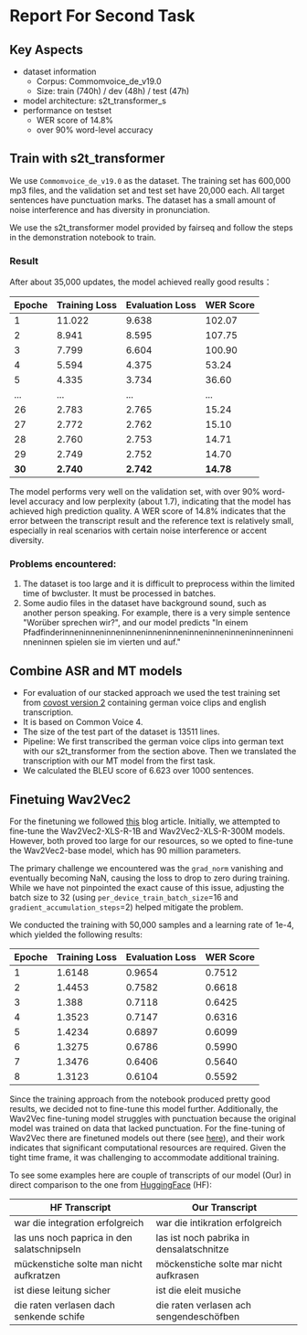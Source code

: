 # Report For Second Task
## Key Aspects
* dataset information 
  * Corpus: Commomvoice_de_v19.0
  * Size: train (740h) / dev (48h) / test (47h) 
* model architecture: s2t_transformer_s
* performance on testset
  * WER score of 14.8% 
  * over 90% word-level accuracy 

## Train with s2t_transformer

We use `Commomvoice_de_v19.0` as the dataset. The training set has 600,000 mp3 files, and the validation set and test set have 20,000 each. All target sentences have punctuation marks. The dataset has a small amount of noise interference and has diversity in pronunciation.

We use the s2t_transformer model provided by fairseq and follow the steps in the demonstration notebook to train.

### Result
After about 35,000 updates, the model achieved really good results：

| Epoche | Training Loss | Evaluation Loss | WER Score |
|--------|--------------|----------------|-----------|
|   1    |   11.022      |   9.638       |   102.07    |
|   2    |   8.941       |   8.595       |   107.75    |
|   3    |   7.799       |   6.604       |   100.90    |
|   4    |   5.594       |   4.375       |   53.24     |
|   5    |   4.335       |   3.734       |   36.60     |
|  ...  |  ...  |  ...  |  ...  |
|   26    |   2.783       |   2.765       |   15.24    |
|   27    |   2.772       |   2.762       |   15.10    |
|   28    |   2.760       |   2.753       |   14.71    |
|   29    |   2.749       |   2.752       |   14.70    |
|   **30**    |   **2.740**      |   **2.742**       |   **14.78**    |

The model performs very well on the validation set, with over 90% word-level accuracy and low perplexity (about 1.7), indicating that the model has achieved high prediction quality. A WER score of 14.8% indicates that the error between the transcript result and the reference text is relatively small, especially in real scenarios with certain noise interference or accent diversity.

### Problems encountered:
1. The dataset is too large and it is difficult to preprocess within the limited time of bwcluster. It must be processed in batches.
2. Some audio files in the dataset have background sound, such as another person speaking. For example, there is a very simple sentence "Worüber sprechen wir?", and our model predicts "In einem Pfadfinderinneninneninneninneninneninneninneninneninneninneninneninneninnen spielen sie im vierten und auf."

## Combine ASR and MT models
* For evaluation of our stacked approach we used the test training set from [covost version 2](https://github.com/facebookresearch/covost)  containing german voice clips and english transcription.
* It is based on Common Voice 4.
* The size of the test part of the dataset is 13511 lines.
* Pipeline: We first transcribed the german voice clips into german text with our s2t_transformer from the section above. Then we translated the transcription with our MT model from the first task.
* We calculated the BLEU score of 6.623 over 1000 sentences.

## Finetuing Wav2Vec2
For the finetuning we followed [this](https://huggingface.co/blog/fine-tune-wav2vec2-english) blog article.  Initially, we attempted to fine-tune the Wav2Vec2-XLS-R-1B and Wav2Vec2-XLS-R-300M models. However, both proved too large for our resources, so we opted to fine-tune the Wav2Vec2-base model, which has 90 million parameters.

The primary challenge we encountered was the `grad_norm` vanishing and eventually becoming NaN, causing the loss to drop to zero during training. While we have not pinpointed the exact cause of this issue, adjusting the batch size to 32 (using `per_device_train_batch_size`=16 and `gradient_accumulation_steps`=2) helped mitigate the problem.

We conducted the training with 50,000 samples and a learning rate of 1e-4, which yielded the following results:

| Epoche | Training Loss | Evaluation Loss | WER Score |
|--------|---------------|-----------------|-----------|
| 1      | 1.6148        | 0.9654         | 0.7512    |
| 2      | 1.4453        | 0.7582         | 0.6618    |
| 3      | 1.388         | 0.7118         | 0.6425    |
| 4      | 1.3523        | 0.7147         | 0.6316    |
| 5      | 1.4234        | 0.6897         | 0.6099    |
| 6      | 1.3275        | 0.6786         | 0.5990    |
| 7      | 1.3476        | 0.6406         | 0.5640    |
| 8      | 1.3123        | 0.6104         | 0.5592    |

Since the training approach from the notebook produced pretty good results, we decided not to fine-tune this model further. Additionally, the Wav2Vec fine-tuning model struggles with punctuation because the original model was trained on data that lacked punctuation. For the fine-tuning of Wav2Vec there are finetuned models out there (see [here](https://huggingface.co/oliverguhr/wav2vec2-base-german-cv9)), and their work indicates that significant computational resources are required. Given the tight time frame, it was challenging to accommodate additional training.

To see some examples here are couple of transcripts of our model (Our) in direct comparison to the one from [HuggingFace](https://huggingface.co/oliverguhr/wav2vec2-base-german-cv9) (HF):

| HF Transcript                              | Our Transcript                                 |
|------------------------------------------|--------------------------------------|
| war die integration erfolgreich          | war die intikration erfolgreich      |
| las uns noch paprica in den salatschnipseln | las ist noch pabrika in densalatschnitze |
| mückenstiche solte man nicht aufkratzen  | möckenstiche solte mar nicht aufkrasen |
| ist diese leitung sicher                 | ist die eleit musiche                |
| die raten verlasen dach senkende schife  | die raten verlasen ach sengendeschöfben |
